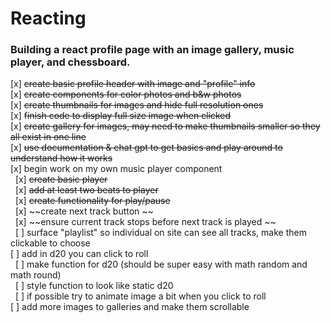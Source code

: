 # Reacting

### Building a react profile page with an image gallery, music player, and chessboard. 

[x] ~~create basic profile header with image and "profile" info~~  <br>
[x] ~~create components for color photos and b&w photos~~  <br>
[x] ~~create thumbnails for images and hide full resolution ones~~  <br>
[x] ~~finish code to display full size image when clicked~~  <br>
[x] ~~create gallery for images, may need to make thumbnails smaller so they all exist in one line~~  <br>
[x] ~~use documentation & chat gpt to get basics and play around to understand how it works~~ <br>
[x] begin work on my own music player component  <br>
 &nbsp; [x] ~~create basic player~~ <br>
 &nbsp; [x] ~~add at least two beats to player~~ <br>
 &nbsp; [x]  ~~create functionality for play/pause~~ <br>
 &nbsp; [x]  ~~create next track button ~~ <br>
 &nbsp; [x]  ~~ensure current track stops before next track is played ~~ <br>
 &nbsp; [ ] surface "playlist" so individual on site can see all tracks, make them clickable to choose <br>
[ ] add in d20 you can click to roll <br>
 &nbsp; [ ] make function for d20 (should be super easy with math random and math round) <br>
 &nbsp; [ ] style function to look like static d20 <br>
 &nbsp; [ ] if possible try to animate image a bit when you click to roll <br>
 [ ] add more images to galleries and make them scrollable
